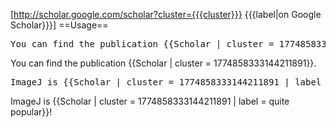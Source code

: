 <includeonly>[http://scholar.google.com/scholar?cluster={{{cluster}}} {{{label|on Google Scholar}}}]</includeonly><noinclude>
==Usage==
<pre>
You can find the publication {{Scholar | cluster = 1774858333144211891}}.
</pre>
You can find the publication {{Scholar | cluster = 1774858333144211891}}.
<pre>
ImageJ is {{Scholar | cluster = 1774858333144211891 | label = quite popular}}!
</pre>
ImageJ is {{Scholar | cluster = 1774858333144211891 | label = quite popular}}!
</noinclude>
